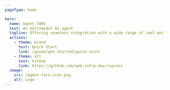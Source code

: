 ```yaml
---
pageType: home

hero:
  name: Agent TARS
  text: An multimodal AI agent
  tagline: Offering seamless integration with a wide range of real-world tools.
  actions:
    - theme: brand
      text: Quick Start
      link: /guide/get-started/quick-start
    - theme: alt
      text: GitHub
      link: https://github.com/web-infra-dev/rspress
  image:
    src: /agent-tars-icon.png
    alt: Logo
---
```


